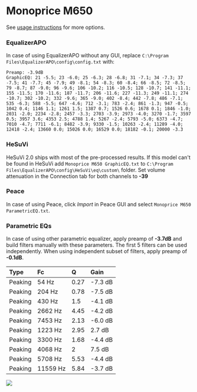 # Monoprice M650
See [usage instructions](https://github.com/jaakkopasanen/AutoEq#usage) for more options.

### EqualizerAPO
In case of using EqualizerAPO without any GUI, replace `C:\Program Files\EqualizerAPO\config\config.txt`
with:
```
Preamp: -3.9dB
GraphicEQ: 21 -5.5; 23 -6.0; 25 -6.3; 28 -6.8; 31 -7.1; 34 -7.3; 37 -7.5; 41 -7.7; 45 -7.9; 49 -8.1; 54 -8.3; 60 -8.4; 66 -8.5; 72 -8.5; 79 -8.7; 87 -9.0; 96 -9.6; 106 -10.2; 116 -10.5; 128 -10.7; 141 -11.1; 155 -11.5; 170 -11.6; 187 -11.7; 206 -11.6; 227 -11.3; 249 -11.1; 274 -10.7; 302 -10.2; 332 -9.6; 365 -9.0; 402 -8.4; 442 -7.8; 486 -7.1; 535 -6.3; 588 -5.5; 647 -4.6; 712 -3.1; 783 -2.4; 861 -1.3; 947 -0.5; 1042 0.4; 1146 1.1; 1261 1.5; 1387 0.7; 1526 0.6; 1678 0.1; 1846 -1.0; 2031 -2.0; 2234 -2.8; 2457 -3.3; 2703 -3.9; 2973 -4.0; 3270 -1.7; 3597 0.5; 3957 3.6; 4353 2.5; 4788 1.4; 5267 -2.4; 5793 -5.0; 6373 -4.7; 7010 -4.7; 7711 -6.1; 8482 -3.9; 9330 -1.5; 10263 -2.4; 11289 -4.0; 12418 -2.4; 13660 0.0; 15026 0.0; 16529 0.0; 18182 -0.1; 20000 -3.3
```

### HeSuVi
HeSuVi 2.0 ships with most of the pre-processed results. If this model can't be found in HeSuVi add
`Monoprice M650 GraphicEQ.txt` to `C:\Program Files\EqualizerAPO\config\HeSuVi\eq\custom\` folder.
Set volume attenuation in the Connection tab for both channels to **-39**

### Peace
In case of using Peace, click *Import* in Peace GUI and select `Monoprice M650 ParametricEQ.txt`.

### Parametric EQs
In case of using other parametric equalizer, apply preamp of **-3.7dB** and build filters manually
with these parameters. The first 5 filters can be used independently.
When using independent subset of filters, apply preamp of **-0.1dB**.

| Type    | Fc       |    Q | Gain    |
|:--------|:---------|:-----|:--------|
| Peaking | 54 Hz    | 0.27 | -7.3 dB |
| Peaking | 204 Hz   | 0.78 | -7.5 dB |
| Peaking | 430 Hz   | 1.5  | -4.1 dB |
| Peaking | 2662 Hz  | 4.45 | -4.2 dB |
| Peaking | 7453 Hz  | 2.13 | -6.0 dB |
| Peaking | 1223 Hz  | 2.95 | 2.7 dB  |
| Peaking | 3300 Hz  | 1.68 | -4.4 dB |
| Peaking | 4068 Hz  | 2    | 7.5 dB  |
| Peaking | 5708 Hz  | 5.53 | -4.4 dB |
| Peaking | 11559 Hz | 5.84 | -3.7 dB |

![](https://raw.githubusercontent.com/jaakkopasanen/AutoEq/master/results/oratory1990/harman_over-ear_2018/Monoprice%20M650/Monoprice%20M650.png)